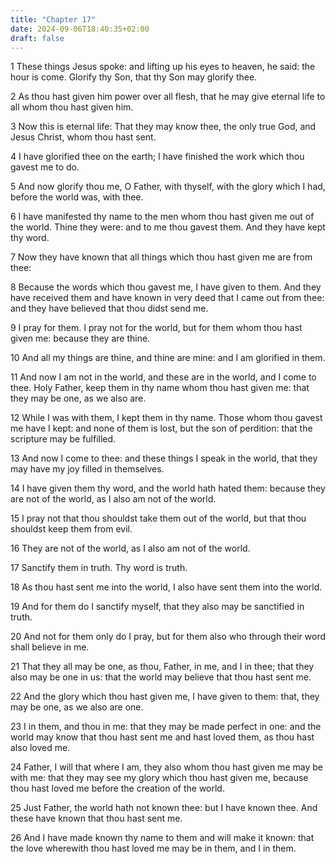 ```yaml
---
title: "Chapter 17"
date: 2024-09-06T18:40:35+02:00
draft: false
---
```




1 These things Jesus spoke: and lifting up his eyes to heaven, he said: the hour is come. Glorify thy Son, that thy Son may glorify thee.

2 As thou hast given him power over all flesh, that he may give eternal life to all whom thou hast given him.

3 Now this is eternal life: That they may know thee, the only true God, and Jesus Christ, whom thou hast sent.

4 I have glorified thee on the earth; I have finished the work which thou gavest me to do.

5 And now glorify thou me, O Father, with thyself, with the glory which I had, before the world was, with thee.

6 I have manifested thy name to the men whom thou hast given me out of the world. Thine they were: and to me thou gavest them. And they have kept thy word.

7 Now they have known that all things which thou hast given me are from thee:

8 Because the words which thou gavest me, I have given to them. And they have received them and have known in very deed that I came out from thee: and they have believed that thou didst send me.

9 I pray for them. I pray not for the world, but for them whom thou hast given me: because they are thine.

10 And all my things are thine, and thine are mine: and I am glorified in them.

11 And now I am not in the world, and these are in the world, and I come to thee. Holy Father, keep them in thy name whom thou hast given me: that they may be one, as we also are.

12 While I was with them, I kept them in thy name. Those whom thou gavest me have I kept: and none of them is lost, but the son of perdition: that the scripture may be fulfilled.

13 And now I come to thee: and these things I speak in the world, that they may have my joy filled in themselves.

14 I have given them thy word, and the world hath hated them: because they are not of the world, as I also am not of the world.

15 I pray not that thou shouldst take them out of the world, but that thou shouldst keep them from evil.

16 They are not of the world, as I also am not of the world.

17 Sanctify them in truth. Thy word is truth.

18 As thou hast sent me into the world, I also have sent them into the world.

19 And for them do I sanctify myself, that they also may be sanctified in truth.

20 And not for them only do I pray, but for them also who through their word shall believe in me.

21 That they all may be one, as thou, Father, in me, and I in thee; that they also may be one in us: that the world may believe that thou hast sent me.

22 And the glory which thou hast given me, I have given to them: that, they may be one, as we also are one.

23 I in them, and thou in me: that they may be made perfect in one: and the world may know that thou hast sent me and hast loved them, as thou hast also loved me.

24 Father, I will that where I am, they also whom thou hast given me may be with me: that they may see my glory which thou hast given me, because thou hast loved me before the creation of the world.

25 Just Father, the world hath not known thee: but I have known thee. And these have known that thou hast sent me.

26 And I have made known thy name to them and will make it known: that the love wherewith thou hast loved me may be in them, and I in them.

